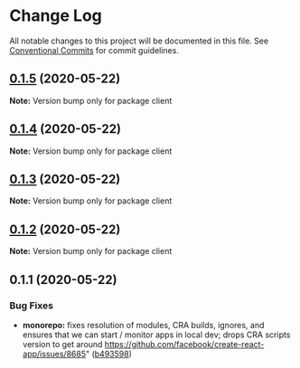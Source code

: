 # Change Log

All notable changes to this project will be documented in this file.
See [Conventional Commits](https://conventionalcommits.org) for commit guidelines.

## [0.1.5](https://github.com/mysticcoders/mysticrobots/compare/client@0.1.4...client@0.1.5) (2020-05-22)

**Note:** Version bump only for package client





## [0.1.4](https://github.com/mysticcoders/mysticrobots/compare/client@0.1.3...client@0.1.4) (2020-05-22)

**Note:** Version bump only for package client





## [0.1.3](https://github.com/mysticcoders/mysticrobots/compare/client@0.1.2...client@0.1.3) (2020-05-22)

**Note:** Version bump only for package client





## [0.1.2](https://github.com/mysticcoders/mysticrobots/compare/client@0.1.1...client@0.1.2) (2020-05-22)

**Note:** Version bump only for package client





## 0.1.1 (2020-05-22)


### Bug Fixes

* **monorepo:** fixes resolution of modules, CRA builds, ignores, and ensures that we can start / monitor apps in local dev; drops CRA scripts version to get around https://github.com/facebook/create-react-app/issues/8685" ([b493598](https://github.com/mysticcoders/mysticrobots/commit/b49359844154dd7e4d083100dd0093a80dd1a61f))
